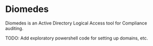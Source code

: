 # Diomedes
Diomedes is an Active Directory Logical Access tool for Compliance auditing.

TODO:
Add exploratory powershell code for setting up domains, etc.